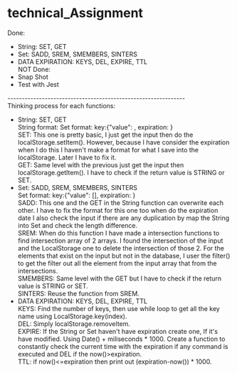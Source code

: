 # technical_Assignment
Done:<br />
* String: SET, GET<br />
* Set: SADD, SREM, SMEMBERS, SINTERS<br />
* DATA EXPIRATION: KEYS, DEL, EXPIRE, TTL<br />
NOT Done:<br />
* Snap Shot<br />
* Test with Jest<br />

--------------------------------------------------------------<br />
Thinking process for each functions:<br />

* String: SET, GET<br />
  String format: Set format: key:{"value": , expiration: }<br />
  SET: This one is pretty basic, I just get the input then do the localStorage.setItem(). However, because I have consider the expiration when I do this I haven't make a   format for what I save into the localStorage. Later I have to fix it.<br />
  GET: Same level with the previous just get the input then localStorage.getItem(). I have to check if the return value is STRING or SET.<br />
* Set: SADD, SREM, SMEMBERS, SINTERS<br />
  Set format: key:{"value": [], expiration: }<br />
  SADD: This one and the GET in the String function can overwrite each other. I have to fix the format for this one too when do the expiration date I also check the input if there are any duplication by map the String into Set and check the length difference.<br />
  SREM: When do this function I have made a intersection functions to find intersection array of 2 arrays. I found the intersection of the input and the LocalStorage one   to delete the intersection of those 2. For the elements that exist on the input but not in the database, I user the filter() to get the filter out all the element from   the input array that from the intersections.<br />
  SMEMBERS: Same level with the GET but I have to check if the return value is STRING or SET.<br />
  SINTERS: Reuse the function from SREM.<br />
* DATA EXPIRATION: KEYS, DEL, EXPIRE, TTL<br />
  KEYS: Find the number of keys, then use while loop to get all the key name using LocalStorage.key(index).<br />
  DEL: Simply localStorage.removeItem.<br />
  EXPIRE: If the String or Set haven't have expiration create one, If it's have modified. Using Date() + miliseconds * 1000. Create a function to constantly check the 
  current time with the expiration if any command is executed and DEL if the now()>expiration.<br />
  TTL: if now()<=expiration then print out (expiration-now()) * 1000.<br />
  
